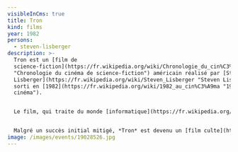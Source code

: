 ```yaml
---
visibleInCms: true
title: Tron
kind: films
year: 1982
persons:
  - steven-lisberger
description: >-
  Tron est un [film de
  science-fiction](https://fr.wikipedia.org/wiki/Chronologie_du_cin%C3%A9ma_de_science-fiction
  "Chronologie du cinéma de science-fiction") américain réalisé par [Steven
  Lisberger](https://fr.wikipedia.org/wiki/Steven_Lisberger "Steven Lisberger"),
  sorti en [1982](https://fr.wikipedia.org/wiki/1982_au_cin%C3%A9ma "1982 au
  cinéma").


  Le film, qui traite du monde [informatique](https://fr.wikipedia.org/wiki/Informatique "Informatique") et présente à la fois une plongée dans le [monde virtuel](https://fr.wikipedia.org/wiki/Monde_virtuel "Monde virtuel") et l'existence d'une [intelligence artificielle](https://fr.wikipedia.org/wiki/Intelligence_artificielle "Intelligence artificielle"), est célèbre pour traiter du monde informatique alors qu'à l'époque, la [souris](https://fr.wikipedia.org/wiki/Souris_(informatique) "Souris (informatique)") à boule faisait à peine ses débuts. Le film présente également la particularité d'avoir été le premier long métrage dont la [conception a été assistée par ordinateur](https://fr.wikipedia.org/wiki/Conception_assist%C3%A9e_par_ordinateur "Conception assistée par ordinateur") pour la plus grande partie de ses scènes.


  Malgré un succès initial mitigé, *Tron* est devenu un [film culte](https://fr.wikipedia.org/wiki/Film_culte "Film culte") pour les amateurs de science-fiction et a fait l'objet d'une [suite](https://fr.wikipedia.org/wiki/Suite_d%27une_%C5%93uvre "Suite d'une œuvre"), *[Tron : L'Héritage](https://fr.wikipedia.org/wiki/Tron_:_L%27H%C3%A9ritage "Tron : L'Héritage")*, réalisée en [2010](https://fr.wikipedia.org/wiki/2010_au_cin%C3%A9ma "2010 au cinéma") par les [studios Disney](https://fr.wikipedia.org/wiki/Walt_Disney_Pictures "Walt Disney Pictures").
image: /images/events/19028526.jpg
---
```

